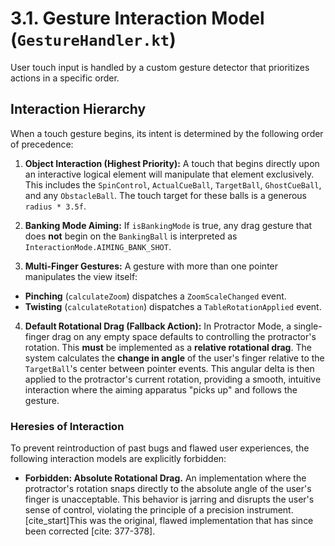 # 3.1. Gesture Interaction Model (`GestureHandler.kt`)

User touch input is handled by a custom gesture detector that prioritizes actions in a specific
order.

## Interaction Hierarchy

When a touch gesture begins, its intent is determined by the following order of precedence:

1. **Object Interaction (Highest Priority):** A touch that begins directly upon an interactive
   logical element will manipulate that element exclusively. This includes the `SpinControl`,
   `ActualCueBall`, `TargetBall`, `GhostCueBall`, and any `ObstacleBall`. The touch target for these
   balls is a generous `radius * 3.5f`.

2. **Banking Mode Aiming:** If `isBankingMode` is true, any drag gesture that does **not** begin on
   the `BankingBall` is interpreted as `InteractionMode.AIMING_BANK_SHOT`.

3. **Multi-Finger Gestures:** A gesture with more than one pointer manipulates the view itself:

* **Pinching** (`calculateZoom`) dispatches a `ZoomScaleChanged` event.
* **Twisting** (`calculateRotation`) dispatches a `TableRotationApplied` event.

4. **Default Rotational Drag (Fallback Action):** In Protractor Mode, a single-finger drag on any
   empty space defaults to controlling the protractor's rotation. This **must** be implemented as a
   **relative rotational drag**. The system calculates the **change in angle** of the user's finger
   relative to the `TargetBall`'s center between pointer events. This angular delta is then applied
   to the protractor's current rotation, providing a smooth, intuitive interaction where the aiming
   apparatus "picks up" and follows the gesture.

### Heresies of Interaction

To prevent reintroduction of past bugs and flawed user experiences, the following interaction models
are explicitly forbidden:

* **Forbidden: Absolute Rotational Drag.** An implementation where the protractor's rotation snaps
  directly to the absolute angle of the user's finger is unacceptable. This behavior is jarring and
  disrupts the user's sense of control, violating the principle of a precision
  instrument. [cite_start]This was the original, flawed implementation that has since been
  corrected [cite: 377-378].